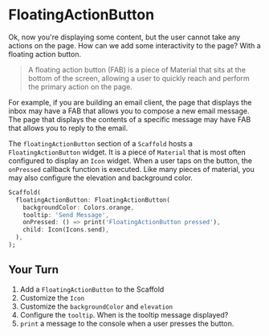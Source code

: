 # FloatingActionButton

Ok, now you're displaying some content, but the user cannot take any actions on
the page. How can we add some interactivity to the page? With a floating action
button. 

  > A floating action button (FAB) is a piece of Material that sits at the
  > bottom of the screen, allowing a user to quickly reach and perform the
  > primary action on the page.

For example, if you are building an email client, the page that displays the
inbox may have a FAB that allows you to compose a new email message. The page
that displays the contents of a specific message may have FAB that allows you to
reply to the email.

The `floatingActionButton` section of a `Scaffold` hosts a
`FloatingActionButton` widget. It is a piece of `Material` that is most often
configured to display an `Icon` widget. When a user taps on the button, the
`onPressed` callback function is executed. Like many pieces of material, you may
also configure the elevation and background color.

```dart
Scaffold(
  floatingActionButton: FloatingActionButton(
    backgroundColor: Colors.orange,
    tooltip: 'Send Message',
    onPressed: () => print('FloatingActionButton pressed'),
    child: Icon(Icons.send),
  ),
);
```

## Your Turn

  1. Add a `FloatingActionButton` to the Scaffold
  2. Customize the `Icon`
  3. Customize the `backgroundColor` and `elevation`
  4. Configure the `tooltip`. When is the tooltip message displayed?
  5. `print` a message to the console when a user presses the button.
  